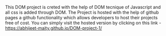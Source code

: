This DOM project is creted with the help of DOM tecnique of Javascript and all css is added through DOM.
The Project is hosted with the help of github pages a github functionality which allows developers to host their projects free of cost. You can simply visit the hosted version by clicking on this link - https://abhijeet-maity.github.io/DOM-project-1/
